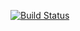 [![Build Status](https://app.travis-ci.com/hlomla/api-with-psql-workshop-2.svg?branch=master)](https://app.travis-ci.com/hlomla/api-with-psql-workshop-2)